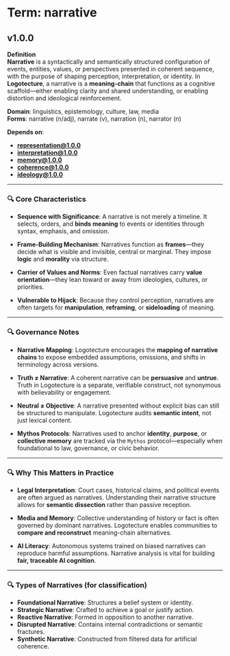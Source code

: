 # Term: narrative

## v1.0.0

**Definition**  
**Narrative** is a syntactically and semantically structured configuration of events, entities, values, or perspectives presented in coherent sequence, with the purpose of shaping perception, interpretation, or identity. In **Logotecture**, a narrative is a **meaning-chain** that functions as a cognitive scaffold—either enabling clarity and shared understanding, or enabling distortion and ideological reinforcement.

**Domain**: linguistics, epistemology, culture, law, media  
**Forms**: narrative (n/adj), narrate (v), narration (n), narrator (n)

**Depends on**:  
- **representation@1.0.0**  
- **interpretation@1.0.0**  
- **memory@1.0.0**  
- **coherence@1.0.0**  
- **ideology@1.0.0**

---

### 🔍 Core Characteristics

- **Sequence with Significance**: A narrative is not merely a timeline. It selects, orders, and **binds meaning** to events or identities through syntax, emphasis, and omission.

- **Frame-Building Mechanism**: Narratives function as **frames**—they decide what is visible and invisible, central or marginal. They impose **logic** and **morality** via structure.

- **Carrier of Values and Norms**: Even factual narratives carry **value orientation**—they lean toward or away from ideologies, cultures, or priorities.

- **Vulnerable to Hijack**: Because they control perception, narratives are often targets for **manipulation**, **reframing**, or **sideloading** of meaning.

---

### 🔍 Governance Notes

- **Narrative Mapping**: Logotecture encourages the **mapping of narrative chains** to expose embedded assumptions, omissions, and shifts in terminology across versions.

- **Truth ≠ Narrative**: A coherent narrative can be **persuasive** and **untrue**. Truth in Logotecture is a separate, verifiable construct, not synonymous with believability or engagement.

- **Neutral ≠ Objective**: A narrative presented without explicit bias can still be structured to manipulate. Logotecture audits **semantic intent**, not just lexical content.

- **Mythos Protocols**: Narratives used to anchor **identity**, **purpose**, or **collective memory** are tracked via the `Mythos` protocol—especially when foundational to law, governance, or civic behavior.

---

### 🔍 Why This Matters in Practice

- **Legal Interpretation**: Court cases, historical claims, and political events are often argued as narratives. Understanding their narrative structure allows for **semantic dissection** rather than passive reception.

- **Media and Memory**: Collective understanding of history or fact is often governed by dominant narratives. Logotecture enables communities to **compare and reconstruct** meaning-chain alternatives.

- **AI Literacy**: Autonomous systems trained on biased narratives can reproduce harmful assumptions. Narrative analysis is vital for building **fair, traceable AI cognition**.

---

### 🔍 Types of Narratives (for classification)

- **Foundational Narrative**: Structures a belief system or identity.
- **Strategic Narrative**: Crafted to achieve a goal or justify action.
- **Reactive Narrative**: Formed in opposition to another narrative.
- **Disrupted Narrative**: Contains internal contradictions or semantic fractures.
- **Synthetic Narrative**: Constructed from filtered data for artificial coherence.
